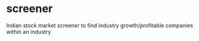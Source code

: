 # screener
Indian stock market screener to find industry growth/profitable companies within an industry
